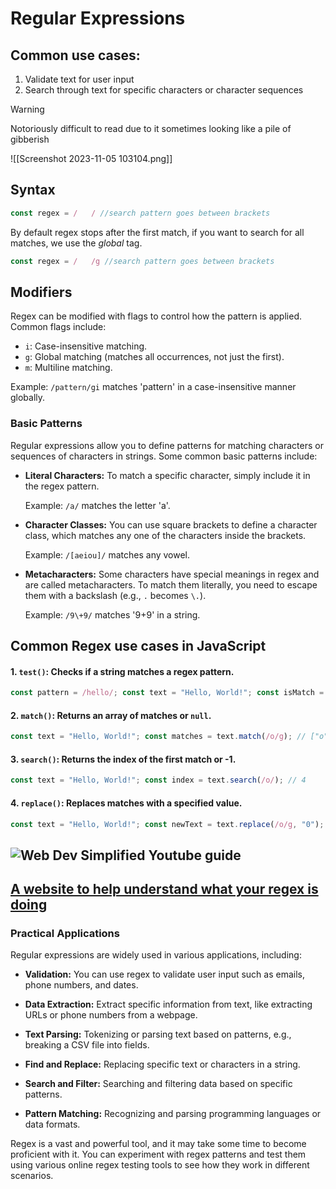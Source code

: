 # Regular Expressions
## Common use cases:

1. Validate text for user input
2. Search through text for specific characters or character sequences

>[!warning]
>Notoriously difficult to read due to it sometimes looking like a pile of gibberish


![[Screenshot 2023-11-05 103104.png]]
## Syntax

```javascript
const regex = /   / //search pattern goes between brackets
```

By default regex stops after the first match, if you want to search for all matches, we use the *global* tag.

```javascript
const regex = /   /g //search pattern goes between brackets
```

## Modifiers

Regex can be modified with flags to control how the pattern is applied. Common flags include:

- `i`: Case-insensitive matching.
- `g`: Global matching (matches all occurrences, not just the first).
- `m`: Multiline matching.

Example: `/pattern/gi` matches 'pattern' in a case-insensitive manner globally.

### Basic Patterns

Regular expressions allow you to define patterns for matching characters or sequences of characters in strings. Some common basic patterns include:

- **Literal Characters:** To match a specific character, simply include it in the regex pattern.
    
    Example: `/a/` matches the letter 'a'.
    
- **Character Classes:** You can use square brackets to define a character class, which matches any one of the characters inside the brackets.
    
    Example: `/[aeiou]/` matches any vowel.
    
- **Metacharacters:** Some characters have special meanings in regex and are called metacharacters. To match them literally, you need to escape them with a backslash (e.g., `.` becomes `\.`).
    
    Example: `/9\+9/` matches '9+9' in a string.
    

## Common Regex use cases in JavaScript

#### 1. `test()`: Checks if a string matches a regex pattern.

``` javascript
const pattern = /hello/; const text = "Hello, World!"; const isMatch = pattern.test(text); // true
```

#### 2. `match()`: Returns an array of matches or `null`.


```javascript
const text = "Hello, World!"; const matches = text.match(/o/g); // ["o", "o"]
```

#### 3. `search()`: Returns the index of the first match or -1.


```javascript
const text = "Hello, World!"; const index = text.search(/o/); // 4
```

#### 4. `replace()`: Replaces matches with a specified value.

``` javascript
const text = "Hello, World!"; const newText = text.replace(/o/g, "0"); // "Hell0, W0rld!"
```
##  ![Web Dev Simplified Youtube guide](https://www.youtube.com/watch?v=rhzKDrUiJVk)
## [A website to help understand what your regex is doing](https://regexr.com)

### Practical Applications

Regular expressions are widely used in various applications, including:

- **Validation:** You can use regex to validate user input such as emails, phone numbers, and dates.
    
- **Data Extraction:** Extract specific information from text, like extracting URLs or phone numbers from a webpage.
    
- **Text Parsing:** Tokenizing or parsing text based on patterns, e.g., breaking a CSV file into fields.
    
- **Find and Replace:** Replacing specific text or characters in a string.
    
- **Search and Filter:** Searching and filtering data based on specific patterns.
    
- **Pattern Matching:** Recognizing and parsing programming languages or data formats.

Regex is a vast and powerful tool, and it may take some time to become proficient with it. You can experiment with regex patterns and test them using various online regex testing tools to see how they work in different scenarios.